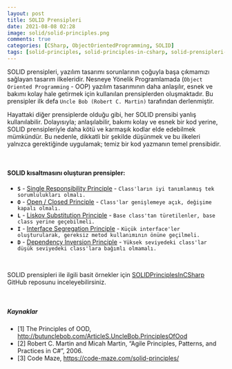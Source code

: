 ```yaml
---
layout: post
title: SOLID Prensipleri
date: 2021-08-08 02:28
image: solid/solid-principles.png
comments: true
categories: [CSharp, ObjectOrientedProgramming, SOLID]
tags: [solid-principles, solid-principles-in-csharp, solid-prensipleri-nelerdir, csharp-ile-solid-prensipleri,  single-responsibility-principle, open-closed-principle, liskovs-substitution-principle, interface-segregation-principle, dependency-inversion-principle]
---
```


SOLID prensipleri, yazılım tasarımı sorunlarının çoğuyla başa çıkmamızı sağlayan tasarım ilkeleridir.  Nesneye Yönelik Programlamada (`Object Oriented Programming` - OOP) yazılım tasarımının daha anlaşılır, esnek ve bakımı kolay hale getirmek için kullanılan prensiplerden oluşmaktadır. Bu prensipler ilk defa `Uncle Bob (Robert C. Martin)` tarafından derlenmiştir.

Hayattaki diğer prensiplerde olduğu gibi, her SOLID prensibi yanlış kullanılabilir. Dolayısıyla; anlaşılabilir, bakımı kolay ve esnek bir kod yerine, SOLID prensipleriyle daha kötü ve karmaşık kodlar elde edebilmek mümkündür. Bu nedenle, dikkatli bir şekilde düşünmek ve bu ilkeleri yalnızca gerektiğinde uygulamak; temiz bir kod yazmanın temel prensibidir.

&nbsp;

#### SOLID kısaltmasını oluşturan prensipler:

- **`S`** - [Single Responsibility Principle](http://omereryilmaz.com/single-responsibility-principle) - `Class'ların iyi tanımlanmış tek sorumlulukları olmalı.`
- **`O`** - [Open / Closed Principle](https://github.com/omereryilmaz/SOLIDPrinciplesInCSharp) - `Class'lar genişlemeye açık, değişime kapalı olmalı.`
- **`L`** - [Liskov Substitution Principle](https://github.com/omereryilmaz/SOLIDPrinciplesInCSharp)  - `Base class'tan türetilenler, base class yerine geçebilmeli.`
- **`I`** - [Interface Segregation Principle](https://github.com/omereryilmaz/SOLIDPrinciplesInCSharp)  - `Küçük interface'ler oluşturularak, gereksiz metod kullanımının önüne geçilmeli.`
- **`D`** - [Dependency Inversion Principle](https://github.com/omereryilmaz/SOLIDPrinciplesInCSharp)  - `Yüksek seviyedeki class'lar düşük seviyedeki class'lara bağımlı olmamalı.`

&nbsp;

SOLID prensipleri ile ilgili basit örnekler için [SOLIDPrinciplesInCSharp](https://github.com/omereryilmaz/SOLIDPrinciplesInCSharp) GitHub reposunu inceleyebilirsiniz.

&nbsp;
&nbsp;

##### Kaynaklar
- [1] The Principles of OOD, http://butunclebob.com/ArticleS.UncleBob.PrinciplesOfOod 
- [2] Robert C. Martin and Micah Martin, “Agile Principles, Patterns, and Practices in C#”, 2006.
- [3] Code Maze, https://code-maze.com/solid-principles/